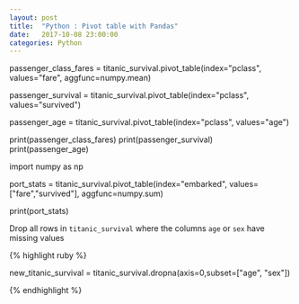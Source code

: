 ```yaml
---
layout: post
title:  "Python : Pivot table with Pandas"
date:   2017-10-08 23:00:00
categories: Python
---
```



passenger_class_fares = titanic_survival.pivot_table(index="pclass", values="fare", aggfunc=numpy.mean)

passenger_survival = titanic_survival.pivot_table(index="pclass", values="survived") 

passenger_age = titanic_survival.pivot_table(index="pclass", values="age")

print(passenger_class_fares)
print(passenger_survival)
print(passenger_age)

import numpy as np

port_stats = titanic_survival.pivot_table(index="embarked", values=["fare","survived"], aggfunc=numpy.sum)

print(port_stats) 






Drop all rows in `titanic_survival` where the columns `age` or `sex` have missing values

{% highlight ruby %}

new_titanic_survival = titanic_survival.dropna(axis=0,subset=["age", "sex"])

{% endhighlight %}